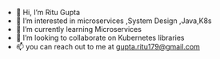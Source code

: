- 👋 Hi, I’m Ritu Gupta
- 👀 I’m interested in microservices ,System Design ,Java,K8s
- 🌱 I’m currently learning Microservices
- 💞️ I’m looking to collaborate on Kubernetes libraries
- 📫 you can reach out to me at gupta.ritu179@gmail.com

<!---
gupps17/gupps17 is a ✨ special ✨ repository because its `README.md` (this file) appears on your GitHub profile.
You can click the Preview link to take a look at your changes.
--->
